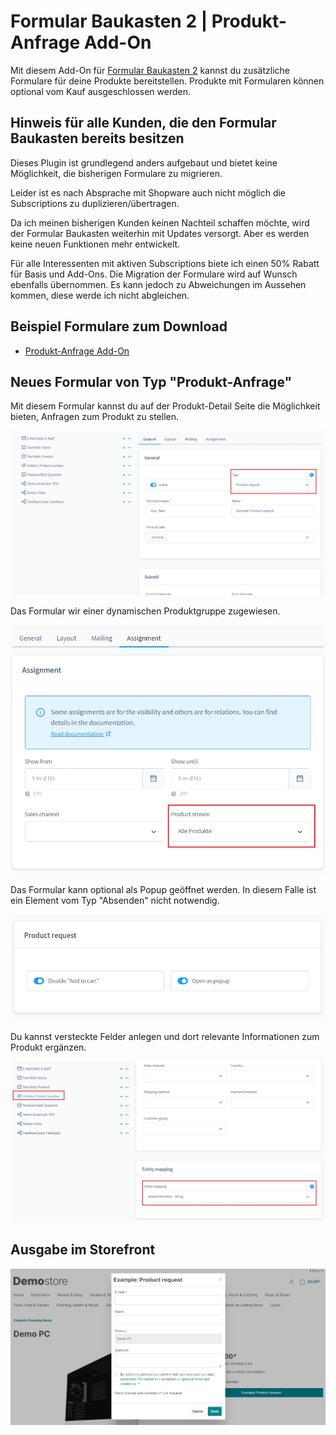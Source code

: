 # Formular Baukasten 2 | Produkt-Anfrage Add-On

Mit diesem Add-On für [Formular Baukasten 2](../MoorlForms/index.md) kannst du
zusätzliche Formulare für deine Produkte bereitstellen. Produkte mit Formularen
können optional vom Kauf ausgeschlossen werden.

## Hinweis für alle Kunden, die den Formular Baukasten bereits besitzen

Dieses Plugin ist grundlegend anders aufgebaut und bietet keine Möglichkeit, die bisherigen
Formulare zu migrieren.

Leider ist es nach Absprache mit Shopware auch nicht möglich die Subscriptions zu duplizieren/übertragen.

Da ich meinen bisherigen Kunden keinen Nachteil schaffen möchte, wird der Formular Baukasten
weiterhin mit Updates versorgt. Aber es werden keine neuen Funktionen mehr entwickelt.

Für alle Interessenten mit aktiven Subscriptions biete ich einen 50% Rabatt für Basis und Add-Ons. 
Die Migration der Formulare wird auf Wunsch ebenfalls übernommen.
Es kann jedoch zu Abweichungen im Aussehen kommen, diese werde ich nicht abgleichen.

## Beispiel Formulare zum Download

- [Produkt-Anfrage Add-On](examples/product-request-add-on.json)

## Neues Formular von Typ "Produkt-Anfrage"

Mit diesem Formular kannst du auf der Produkt-Detail Seite die Möglichkeit
bieten, Anfragen zum Produkt zu stellen.

![](images/fbpr-01.jpg)

Das Formular wir einer dynamischen Produktgruppe zugewiesen.

![](images/fbpr-02.jpg)

Das Formular kann optional als Popup geöffnet werden. In diesem Falle ist
ein Element vom Typ "Absenden" nicht notwendig.

![](images/fbpr-03.jpg)

Du kannst versteckte Felder anlegen und dort relevante Informationen zum
Produkt ergänzen.

![](images/fbpr-04.jpg)

## Ausgabe im Storefront

![](images/fbpr-05.jpg)
